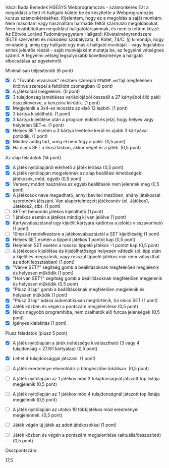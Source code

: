 Váczi Buda Benedek
HSESYS
Webprogramozás - számonkérés
Ezt a megoldást a fent írt hallgató küldte be és készítette a Webprogramozás kurzus számonkéréséhez.
Kijelentem, hogy ez a megoldás a saját munkám. Nem másoltam vagy használtam harmadik féltől 
származó megoldásokat. Nem továbbítottam megoldást hallgatótársaimnak, és nem is tettem közzé. 
Az Eötvös Loránd Tudományegyetem Hallgatói Követelményrendszere 
(ELTE szervezeti és működési szabályzata, II. Kötet, 74/C. §) kimondja, hogy mindaddig, 
amíg egy hallgató egy másik hallgató munkáját - vagy legalábbis annak jelentős részét - 
saját munkájaként mutatja be, az fegyelmi vétségnek számít. 
A fegyelmi vétség legsúlyosabb következménye a hallgató elbocsátása az egyetemről.

Minimálisan teljesítendő (6 pont)

- [X] A "További elvárások" részben szereplő `README.md` fájl megfelelően kitöltve szerepel a feltöltött csomagban (0 pont)
- [X] A játékoldal megjelenik. (0 pont)
- [X] 3 tulajdonság ismétléses variációjából összeáll a 27 kártyából álló pakli összekeverve, a konzolra kiíródik. (1 pont)
- [X] Megjelenik a 3x4-es leosztás az első 12 lapból. (1 pont)
- [X] 3 kártya kijelölhető. (1 pont)
- [X] 3 kártya kijelölése után a program eldönti és jelzi, hogy helyes vagy helytelen SET-e. (1 pont)
- [X] Helyes SET esetén a 3 kártya levételre kerül és újabb 3 kártyával pótlódik. (1 pont)
- [X] Mindez addig tart, amíg el nem fogy a pakli. (0,5 pont)
- [X] Ha nincs SET a leosztásban, akkor véget ér a játék. (0,5 pont)

Az alap feladatok (14 pont)

- [X] A játék nyitólapjáról elérhető a játék leírása (0,5 pont)
- [X] A játék nyitólapján megjelennek az alap beállítási lehetőségek: játékosok, mód, egyéb (0,5 pont)
- [X] Verseny módot használva az egyéb beállítások nem jelennek meg (0,5 pont)
- [X] A játékosok neve megadható, annyi beviteli mezőben, ahány játékossal szeretnénk játszani. Van alapértelmezett játékosnév (pl. Játékos1, Játékos2, stb). (1 pont)
- [ ] SET-et bemondó játékos kijelölhető (1 pont)
- [ ] 1 játékos esetén a játékos mindig ki van jelölve (1 pont)
- [X] Kártyaválasztásnál egy kijelölt kártyára kattintva a jelölés visszavonható (1 pont)
- [ ] 10mp áll rendelkezésre a játékosválasztástól a SET kijelöléséig (1 pont)
- [X] Helyes SET esetén a tippelő játékos 1 pontot kap (0,5 pont)
- [X] Helytelen SET esetén a rosszul tippelő játékos -1 pontot kap (0,5 pont)
- [ ] A játékosok kijelölése és kijelölhetősége helyesen változik (pl. tipp után a kijelölés megszűnik, vagy rosszul tippelő játékos már nem választhat az adott leosztásban) (1 pont)
- [X] "Van-e SET?" segítség gomb a beállításoknak megfelelően megjelenik és helyesen működik (1 pont)
- [X] "Hol van SET?" segítség gomb a beállításoknak megfelelően megjelenik és helyesen működik (0,5 pont)
- [X] "Plusz 3 lap" gomb a beállításoknak megfelelően megjelenik és helyesen működik (1 pont)
- [X] "Plusz 3 lap" adása automatikusan megtörténik, ha nincs SET (1 pont)
- [X] Játék közben és végén a pontszám megjelenítése (0,5 pont)
- [X] Nincs nagyobb programhiba, nem csalhatók elő furcsa jelenségek (0,5 pont)
- [X] Igényes kialakítás (1 pont)

Plusz feladatok (plusz 5 pont)

- [X] A játék nyitólapján a játék nehézsége kiválasztható (3 vagy 4 tulajdonság = 27/81 kártyalap) (0,5 pont)
- [X] Lehet 4 tulajdonsággal játszani. (1 pont)
- [ ] A játék eredménye elmentődik a böngészőbe lokálisan. (0,5 pont)
- [ ] A játék nyitólapján az 1 játékos mód 3 tulajdonságnál játszott top listája megjelenik (0,5 pont)
- [ ] A játék nyitólapján az 1 játékos mód 4 tulajdonságnál játszott top listája megjelenik (0,5 pont)
- [ ] A játék nyitólapján az utolsó 10 többjátékos mód eredményei megjelennek. (0,5 pont)
- [ ] Játék végén új játék az adott játékosokkal (1 pont)
- [ ] Játék közben és végén a pontszám megjelenítése (aktuális/összesített) (0,5 pont)


Összpontszám:

17,5